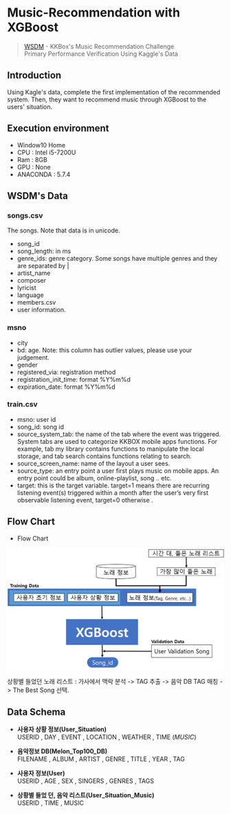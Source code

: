 # Music-Recommendation with XGBoost
> [WSDM](https://www.kaggle.com/c/kkbox-music-recommendation-challenge) - KKBox's Music Recommendation Challenge  
Primary Performance Verification Using Kaggle's Data  

## Introduction
Using Kagle's data, complete the first implementation of the recommended system. Then, they want to recommend music through XGBoost to the users' situation.  

## Execution environment
- Window10 Home
- CPU : Intel i5-7200U
- Ram : 8GB
- GPU : None
- ANACONDA : 5.7.4

## WSDM's Data
### songs.csv
The songs. Note that data is in unicode.

* song_id
* song_length: in ms
* genre_ids: genre category. Some songs have multiple genres and they are separated by |
* artist_name
* composer
* lyricist
* language
* members.csv
* user information.

### msno
* city
* bd: age. Note: this column has outlier values, please use your judgement.
* gender
* registered_via: registration method
* registration_init_time: format %Y%m%d
* expiration_date: format %Y%m%d

### train.csv
* msno: user id
* song_id: song id
* source_system_tab: the name of the tab where the event was triggered. System tabs are used to categorize KKBOX mobile apps functions. For example, tab my library contains functions to manipulate the local storage, and tab search contains functions relating to search.
* source_screen_name: name of the layout a user sees.
* source_type: an entry point a user first plays music on mobile apps. An entry point could be album, online-playlist, song .. etc.
* target: this is the target variable. target=1 means there are recurring listening event(s) triggered within a month after the user’s very first observable listening event, target=0 otherwise .

## Flow Chart
* Flow Chart
<p align="center"> 
<img src="https://github.com/yunhyuck/Music-Recommendation/blob/master/Picture/flow%20chart.png">
</p>

상황별 들었던 노래 리스트 : 가사에서 맥락 분석 -> TAG 추출 -> 음악 DB TAG 매칭 -> The Best Song 선택.  
## Data Schema
* __사용자 상황 정보(User_Situation)__  
USERID , DAY , EVENT , LOCATION , WEATHER , TIME (_MUSIC_)
  
* __음악정보 DB(Melon_Top100_DB)__  
FILENAME , ALBUM , ARTIST , GENRE , TITLE , YEAR , TAG
  
* __사용자 정보(User)__  
USERID , AGE , SEX , SINGERS , GENRES , TAGS

* __상황별 들었 던, 음악 리스트(User_Situation_Music)__  
USERID , TIME , MUSIC

